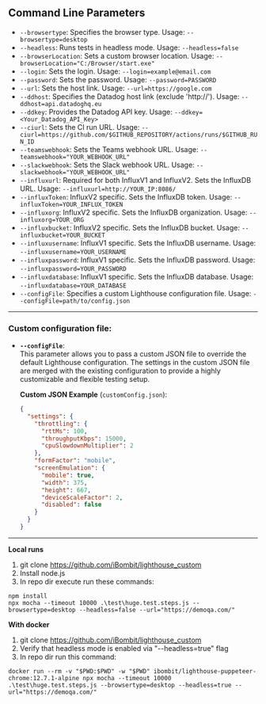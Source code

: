 ## Command Line Parameters
- `--browsertype`: Specifies the browser type. Usage: `--browsertype=desktop`
- `--headless`: Runs tests in headless mode. Usage: `--headless=false`
- `--browserLocation`: Sets a custom browser location. Usage: `--browserLocation="C:/Browser/start.exe"`
- `--login`: Sets the login. Usage: `--login=example@email.com`
- `--password`: Sets the password. Usage: `--password=PASSWORD`
- `--url`: Sets the host link. Usage: `--url=https://google.com`
- `--ddhost`: Specifies the Datadog host link (exclude 'http://'). Usage: `--ddhost=api.datadoghq.eu`
- `--ddkey`: Provides the Datadog API key. Usage: `--ddkey=<Your_Datadog_API_Key>`
- `--ciurl`: Sets the CI run URL. Usage: `--ciurl=https://github.com/$GITHUB_REPOSITORY/actions/runs/$GITHUB_RUN_ID`
- `--teamswebhook`: Sets the Teams webhook URL. Usage: `--teamswebhook="YOUR_WEBHOOK_URL"`
- `--slackwebhook`: Sets the Slack webhook URL. Usage: `--slackwebhook="YOUR_WEBHOOK_URL"`
- `--influxurl`: Required for both InfluxV1 and InfluxV2. Sets the InfluxDB URL. Usage: `--influxurl=http://YOUR_IP:8086/`
- `--influxToken`: InfluxV2 specific. Sets the InfluxDB token. Usage: `--influxToken=YOUR_INFLUX_TOKEN`
- `--influxorg`: InfluxV2 specific. Sets the InfluxDB organization. Usage: `--influxorg=YOUR_ORG`
- `--influxbucket`: InfluxV2 specific. Sets the InfluxDB bucket. Usage: `--influxbucket=YOUR_BUCKET`
- `--influxusername`: InfluxV1 specific. Sets the InfluxDB username. Usage: `--influxusername=YOUR_USERNAME`
- `--influxpassword`: InfluxV1 specific. Sets the InfluxDB password. Usage: `--influxpassword=YOUR_PASSWORD`
- `--influxdatabase`: InfluxV1 specific. Sets the InfluxDB database. Usage: `--influxdatabase=YOUR_DATABASE`
- `--configFile`: Specifies a custom Lighthouse configuration file. Usage: `--configFile=path/to/config.json`

---

### Custom configuration file:

- **`--configFile`**:  
  This parameter allows you to pass a custom JSON file to override the default Lighthouse configuration. The settings in the custom JSON file are merged with the existing configuration to provide a highly customizable and flexible testing setup.

  **Custom JSON Example** (`customConfig.json`):
  ```json
  {
    "settings": {
      "throttling": {
        "rttMs": 100,
        "throughputKbps": 15000,
        "cpuSlowdownMultiplier": 2
      },
      "formFactor": "mobile",
      "screenEmulation": {
        "mobile": true,
        "width": 375,
        "height": 667,
        "deviceScaleFactor": 2,
        "disabled": false
      }
    }
  }
  ```

---

**Local runs**
1. git clone https://github.com/iBombit/lighthouse_custom
2. Install node.js
3. In repo dir execute run these commands:
```
npm install
npx mocha --timeout 10000 .\test\huge.test.steps.js --browsertype=desktop --headless=false --url="https://demoqa.com/"
```

**With docker**
1. git clone https://github.com/iBombit/lighthouse_custom
2. Verify that headless mode is enabled via "--headless=true" flag
3. In repo dir run this command:
```
docker run --rm -v "$PWD:$PWD" -w "$PWD" ibombit/lighthouse-puppeteer-chrome:12.7.1-alpine npx mocha --timeout 10000 .\test\huge.test.steps.js --browsertype=desktop --headless=true --url="https://demoqa.com/"
```
